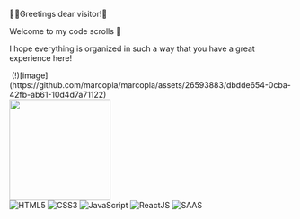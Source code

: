 <p>🧙‍♂️Greetings dear visitor!🔮</p>
<p>Welcome to my code scrolls 📜 </p>
<p>I hope everything is organized in such a way that you have a great experience here!</p>
<img scr="https://github.com/marcopla/marcopla/assets/26593883/fd496eec-e770-4edc-bfe3-97148c1b339f">
(!)[image](https://github.com/marcopla/marcopla/assets/26593883/dbdde654-0cba-42fb-ab61-10d4d7a71122)

<div>
  <!-- <img height="180em" src="https://github-readme-stats.vercel.app/api?username=marcopla&hide=stars,contribs&count_private=true&show_icons=true&theme=dracula"> -->
  <img width:100 height="180em" src="https://github-readme-stats.vercel.app/api/top-langs/?username=marcopla&layout=compact&theme=dracula">
  
</div>

<div style="display:inline_block">
  <img src="https://img.shields.io/badge/HTML5-E34F26?style=for-the-badge&logo=html5&logoColor=white" alt="HTML5">
  <img src="https://img.shields.io/badge/CSS3-1572B6?style=for-the-badge&logo=css3&logoColor=white" alt="CSS3">
  <img src="https://img.shields.io/badge/JavaScript-323330?style=for-the-badge&logo=javascript&logoColor=F7DF1E" alt="JavaScript">
  <img src="https://img.shields.io/badge/React-20232A?style=for-the-badge&logo=react&logoColor=61DAFB" alt="ReactJS">
  <img src="https://img.shields.io/badge/Sass-CC6699?style=for-the-badge&logo=sass&logoColor=white" alt="SAAS">
</div>
<br/>


